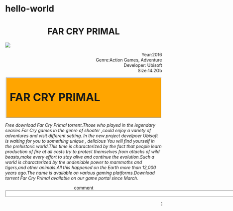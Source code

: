 # hello-world
<HTML>

<HEAD>
<TITLE> KELVIN WORKS </TITLE>
</HEAD>

<BODY>

<H1> <B> <center>FAR CRY PRIMAL</H1></B></center>
<p>
<img src="kelvin.jpg"/></p>
<p align ="right">
Year:2016<br>
Genre:Action Games, Adventure<br>
Developer: Ubisoft<br>
Size:14.2Gb</p>
<fieldset style="background:orange">
<p style="font-size:35px";style=><b><strong>FAR CRY PRIMAL</B></strong>

</style>
</fieldset>
<p> <em>Free download Far Cry Primal torrent.Those who played in the legendary searies Far Cry games in the genre of shooter
,could enjoy a variety of adventures and visit different setting.
In the new project develpoer Ubisoft is waiting for you to something unique
, delicious You will find yourself in the prehistoric world.This time is characterized by the fact that people
learn production of fire at all costs try to protect themselves from attacks of wild beasts,make 
every effort to stay alive and continue the evolution.Such a world is characterized by the undeniable power to mammoths and tigers,and 
other animals.All this happened on the Earth more than 12,000 years ago.The name is available on various gaming platforms.Download torrent Far Cry Primal available on our game portal since March.
</em>

<p align=center>
comment
<input type="text" size="500">
</center>
<p>
<marquee>
<em>This page was created by Kelvin Anyamesem Aning©</em>
</marquee>


</BODY>
</HTML>
